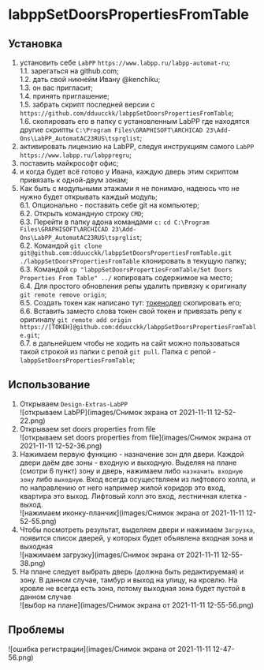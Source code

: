 # labppSetDoorsPropertiesFromTable    

## Установка    

1. установить себе `LabPP` `https://www.labpp.ru/labpp-automat-ru`;    
  1.1. зарегаться на github.com;    
  1.2. дать свой никнейм Ивану @kenchiku;    
  1.3. он вас пригласит;    
  1.4. принять приглашение;    
  1.5. забрать скрипт последней версии с `https://github.com/dduucckk/labppSetDoorsPropertiesFromTable`;    
  1.6. скопировать его в папку с установленным LabPP где находятся другие скрипты `C:\Program Files\GRAPHISOFT\ARCHICAD 23\Add-Ons\LabPP_AutomatAC23RUS\tsprglist`;    
2. активировать лицензию на LabPP, следуя инструкциям самого `LabPP` `https://www.labpp.ru/labppregru`;    
3. поставить майкрософт офис;    
4. и когда будет всё готово у Ивана, каждую дверь этим скриптом привязать к одной-двум зонам;    
5. Как быть с модульными этажами я не понимаю, надеюсь что не нужно будет открывать каждый модуль;    
  6.1. Опционально - поставить себе git на компьютер;    
  6.2. Открыть командную строку `CMD`;    
  6.3. Перейти в папку адона командами `c:`  `cd C:\Program Files\GRAPHISOFT\ARCHICAD 23\Add-Ons\LabPP_AutomatAC23RUS\tsprglist`;    
  6.2. Командой `git clone git@github.com:dduucckk/labppSetDoorsPropertiesFromTable.git ./labppSetDoorsPropertiesFromTable` клонировать в текущую папку;    
  6.3. Командой `cp "labppSetDoorsPropertiesFromTable/Set Doors Properties From Table" ../` копировать содержимое на место;    
  6.4. Для простого обновления репы удалить привязку к оригиналу `git remote remove origin`;    
  6.5. Создать токен как написано тут: [токенодел](https://docs.github.com/en/authentication/keeping-your-account-and-data-secure/creating-a-personal-access-token) скопировать его;     
  6.6. Вставить заместо слова токен свой токен и привязать репу к оригиналу `git remote add origin https://[ТОКЕН]@github.com:dduucckk/labppSetDoorsPropertiesFromTable.git`;    
  6.7. в дальнейшем чтобы не ходить на сайт можно пользоваться такой строкой из папки с репой `git pull`. Папка с репой - `labppSetDoorsPropertiesFromTable`;    

## Использование    

1.    Открываем `Design-Extras-LabPP`    
![открываем LabPP](images/Снимок экрана от 2021-11-11 12-52-22.png)    
2.    Открываем set doors properties from file    
![открываем set doors properties from file](images/Снимок экрана от 2021-11-11 12-52-36.png)    
3.    Нажимаем первую функцию - назначение зон для двери. Каждой двери даём две зоны - входную и выходную. Выделяя на плане (смотри 6 пункт) зону и дверь, нажимаем либо `назначить входную зону` либо `выходную`. Вход всегда осуществляем из лифтового холла, и по направлению от него например жилой коридор это вход, квартира это выход. Лифтовый холл это вход, лестничная клетка - выход.    
![нажимаем иконку-планчик](images/Снимок экрана от 2021-11-11 12-52-55.png)    
5.    Чтобы посмотреть результат, выделяем двери и нажимаем `Загрузка`, появится список дверей, у которых будет объявлена входная зона и выходная    
![нажимаем загрузку](images/Снимок экрана от 2021-11-11 12-55-38.png)    
7.    На плане следует выбрать дверь (должна быть редактируемая) и зону. В данном случае, тамбур и выход на улицу, на кровлю. На кровле не всегда есть зона, потому выходная зона будет пустой в данном случае    
![выбор на плане](images/Снимок экрана от 2021-11-11 12-55-56.png)    


## Проблемы    

![ошибка регистрации](images/Снимок экрана от 2021-11-11 12-47-56.png)    
